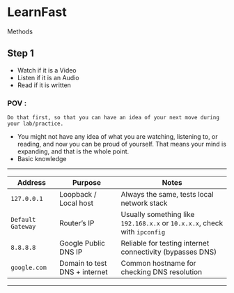 # LearnFast
Methods
## Step 1
- Watch if it is a Video
- Listen if it is an Audio
- Read if it is written
### POV :
`Do that first, so that you can have an idea of your next move during your lab/practice.`
- You might not have any idea of what you are watching, listening to, or reading, and now you can be proud of yourself. That means your mind is expanding, and that is the whole point.
- Basic knowledge
_________________________________________________________________________________________________________________________________
| Address           | Purpose                       | Notes                                                                     |
| ----------------- | ----------------------------- | ------------------------------------------------------------------------- |
| `127.0.0.1`       | Loopback / Local host         | Always the same, tests local network stack                                |
| `Default Gateway` | Router’s IP                   | Usually something like `192.168.x.x` or `10.x.x.x`, check with `ipconfig` |
| `8.8.8.8`         | Google Public DNS IP          | Reliable for testing internet connectivity (bypasses DNS)                 |
| `google.com`      | Domain to test DNS + internet | Common hostname for checking DNS resolution                               |
_________________________________________________________________________________________________________________________________
